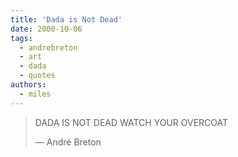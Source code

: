```yaml
---
title: 'Dada is Not Dead'
date: 2000-10-06
tags:
  - andrebreton
  - art
  - dada
  - quotes
authors:
  - miles
---
```


> DADA IS NOT DEAD WATCH YOUR OVERCOAT
>
> — André Breton
